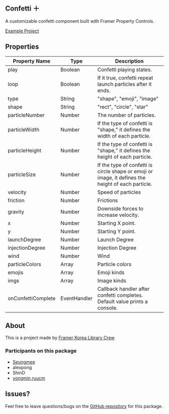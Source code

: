 ## Confetti ＋

A customizable confetti component built with Framer Property Controls.

[Example Project](https://framer.com/projects/Framer-Library-04-Confetti-Plus--rmhVjM40Bs4DYYqtWCLy-9866i)

## Properties

| Property Name      | Type         | Description                                                                                        |
| ------------------ | ------------ | -------------------------------------------------------------------------------------------------- |
| play               | Boolean      | Confetti playing states.                                                                           |
| loop               | Boolean      | If it true, confetti repeat launch particles after it ends.                                        |
| type               | String       | "shape", "emoji", "image"                                                                          |
| shape              | String       | "rect", "circle", "star"                                                                           |
| particleNumber     | Number       | The number of particles.                                                                           |
| particleWidth      | Number       | If the type of confetti is "shape," it defines the width of each particle.                         |
| particleHeight     | Number       | If the type of confetti is "shape," it defines the height of each particle.                        |
| particleSize       | Number       | If the type of confetti is circle shape or emoji or image, it defines the height of each particle. |
| velocity           | Number       | Speed of particles                                                                                 |
| friction           | Number       | Frictions                                                                                          |
| gravity            | Number       | Downside forces to increase velocity.                                                              |
| x                  | Number       | Starting X point.                                                                                  |
| y                  | Number       | Starting Y point.                                                                                  |
| launchDegree       | Number       | Launch Degree                                                                                      |
| injectionDegree    | Number       | Injection Degree                                                                                   |
| wind               | Number       | Wind                                                                                               |
| particleColors     | Array        | Particle colors                                                                                    |
| emojis             | Array        | Emoji kinds                                                                                        |
| imgs               | Array        | Image kinds                                                                                        |
| onConfettiComplete | EventHandler | Callback handler after confetti completes. Default value prints a console.                         |

## About

This is a project made by [Framer Korea Library Crew](https://framerkorea.org)

### Participants on this package

- [Seungmee](https://seungmee-lee.com)
- alexpong
- ShinD
- [yongmin ruucm](https://harbor.school)

## Issues?

Feel free to leave questions/bugs on the [GitHub repository](https://github.com/ruucm/confetti-plus) for this package.
